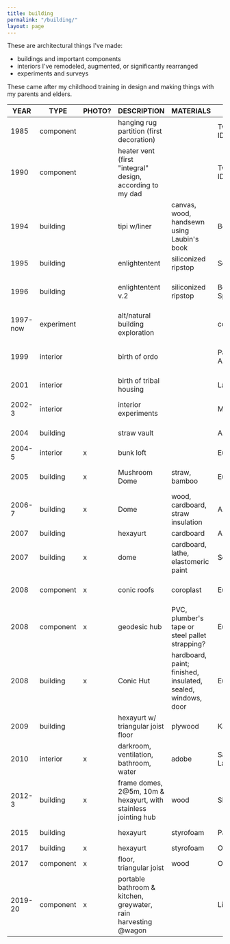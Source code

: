 ```yaml
---
title: building
permalink: "/building/"
layout: page
---
```


These are architectural things I've made:

- buildings and important components
- interiors I've remodeled, augmented, or significantly rearranged
- experiments and surveys

These came after my childhood training in design and making things with my parents and elders.

|YEAR|TYPE|PHOTO?|DESCRIPTION|MATERIALS|CITY|LOCATION|PEOPLE|
| --- | --- | --- | --- | --- | --- | --- | --- |
|1985|component||hanging rug partition (first decoration)||Twin Falls, ID|Maple Street|John, LouAnn, Paul|
|1990|component||heater vent (first "integral" design, according to my dad||Twin Falls, ID|Maple Street|John, Jennifer|
|1994|building||tipi w/liner|canvas, wood, handsewn using Laubin's book|Boise||Mir S, Christopher F, Sevita,|
|1995|building||enlightentent|siliconized ripstop|Seattle|||
|1996|building||enlightentent v.2|siliconized ripstop|Borrego Springs, CA||Jack Stephenson of Warmlite Gear|
|1997-now|experiment||alt/natural building exploration||communities|worldwide|John Cruikshank RIP|
|1999|interior||birth of ordo||Patagonia, AZ|Tree of Life|Frederic Patenaude, Gabriel Cousens|
|2001|interior||birth of tribal housing||Las Vegas|The Space|Micha Grainger|
|2002-3|interior||interior experiments||Montreal|Caroline's, St Denis|Frederic Patenaude, Caroline|
|2004|building||straw vault||Ashland||David Ward/ASET|
|2004-5|interior|x|bunk loft||Eugene|Gooble Dell|Adrian|
|2005|building|x|Mushroom Dome|straw, bamboo|Eugene|Maitreya EcoVillage|Rob Bolman, Harold|
|2006-7|building|x|Dome|wood, cardboard, straw insulation|Ashland||Crea Egan, Harold|
|2007|building||hexayurt|cardboard |Ashland||Christine|
|2007|building|x|dome|cardboard, lathe, elastomeric paint|Seattle|U District|Brian S|
|2008|component|x|conic roofs|coroplast |Eugene|Maitreya Dome Village|Harold, Melanie Rios|
|2008|component|x|geodesic hub|PVC, plumber's tape or steel pallet strapping?|Eugene|Maitreya|Harold, replicated by Backyard Domes|
|2008|building|x|Conic Hut|hardboard, paint; finished, insulated, sealed, windows, door|Eugene|Maitreya, Erik's,____|Harold, Erik, Lyssa, Jamie, John|
|2009|building||hexayurt w/ triangular joist floor|plywood |Kansas City|Troost|Daniel, Les|
|2010|interior|x|darkroom, ventilation, bathroom, water|adobe|San Marcos La Laguna|Guatemala|Niels, Sandro, Tom|
|2012-3|building|x|frame domes, 2@5m, 10m & hexayurt, with stainless jointing hub|wood|Skattungbyn|Sweden|Johan Jarlind, John and ,|
|2015|building||hexayurt|styrofoam|Paris|France|M Richter, V Bouchard|
|2017|building|x|hexayurt|styrofoam|Orgiva|Spain|TomTom|
|2017|component|x|floor, triangular joist|wood|Orgiva|Spain|TomTom|
|2019-20|component|x|portable bathroom & kitchen, greywater, rain harvesting @wagon||Litosice|Czech Repubic|Pavel, Cestrs, Jaroslav & Jana|
